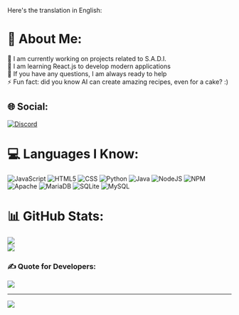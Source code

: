 Here's the translation in English:

# 💫 About Me:
🔭 I am currently working on projects related to S.A.D.I.<br>🌱 I am learning React.js to develop modern applications<br>💬 If you have any questions, I am always ready to help<br>⚡ Fun fact: did you know AI can create amazing recipes, even for a cake? :)

## 🌐 Social:
[![Discord](https://img.shields.io/badge/Discord-%237289DA.svg?logo=discord&logoColor=white)](https://discord.gg/https://discord.sadibot.it/) 

# 💻 Languages I Know:
![JavaScript](https://img.shields.io/badge/javascript-%23323330.svg?style=for-the-badge&logo=javascript&logoColor=%23F7DF1E)
![HTML5](https://img.shields.io/badge/html5-%23E34F26.svg?style=for-the-badge&logo=html5&logoColor=white) 
![CSS](https://img.shields.io/badge/css-%232C2D72.svg?style=for-the-badge&logo=css&logoColor=white) 
![Python](https://img.shields.io/badge/python-3670A0?style=for-the-badge&logo=python&logoColor=ffdd54) 
![Java](https://img.shields.io/badge/java-3670A0?style=for-the-badge&logo=java&logoColor=fc9d03) 
![NodeJS](https://img.shields.io/badge/node.js-6DA55F?style=for-the-badge&logo=node.js&logoColor=white) 
![NPM](https://img.shields.io/badge/NPM-%23CB3837.svg?style=for-the-badge&logo=npm&logoColor=white) 
![Apache](https://img.shields.io/badge/apache-%23D42029.svg?style=for-the-badge&logo=apache&logoColor=white) 
![MariaDB](https://img.shields.io/badge/MariaDB-003545?style=for-the-badge&logo=mariadb&logoColor=white) 
![SQLite](https://img.shields.io/badge/sqlite-%2307405e.svg?style=for-the-badge&logo=sqlite&logoColor=white) 
![MySQL](https://img.shields.io/badge/mysql-%2307405e.svg?style=for-the-badge&logo=mysql&logoColor=white) 

# 📊 GitHub Stats:
![](https://github-readme-streak-stats.herokuapp.com/?user=SignG3T&theme=dark&hide_border=false)<br/>
![](https://github-readme-stats.vercel.app/api/top-langs/?username=SignG3T&theme=dark&hide_border=false&include_all_commits=true&count_private=true&layout=compact)

### ✍️ Quote for Developers:
![](https://quotes-github-readme.vercel.app/api?type=horizontal&theme=radical)

---
[![](https://visitcount.itsvg.in/api?id=SignG3T&icon=0&color=0)](https://visitcount.itsvg.in)
